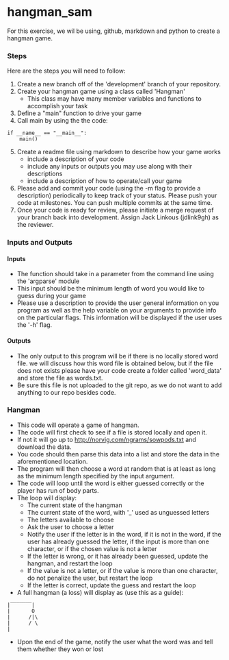# hangman_sam
For this exercise, we wil be using, github, markdown and python to create a hangman game.
### Steps
Here are the steps you will need to follow:
1) Create a new branch off of the 'development' branch of your repository.
2) Create your hangman game using a class called 'Hangman'
    - This class may have many member variables and functions to accomplish your task 
3) Define a "main" function to drive your game
4) Call main by using the the code:
```
if __name__ == "__main__":
    main()
```
5) Create a readme file using markdown to describe how your game works
    - include a description of your code
    - include any inputs or outputs you may use along with their descriptions
    - include a description of how to operate/call your game
6) Please add and commit your code (using the -m flag to provide a description) periodically to keep track of your 
status. Please push your code at milestones. You can push multiple commits at the same time.
7) Once your code is ready for review, please initiate a merge request of your branch back into development. Assign Jack
Linkous (jdlink9gh) as the reviewer.

### Inputs and Outputs
#### Inputs
- The function should take in a parameter from the command line using the 'argparse' module
- This input should be the minimum length of word you would like to guess during your game
- Please use a description to provide the user general information on you program as well as the help variable on your 
 arguments to provide info on the particular flags. This information will be displayed if the user uses the '-h' flag.
#### Outputs
- The only output to this program will be if there is no locally stored word file. we will discuss how this word file is 
obtained below, but if the file does not exists please have your code create a folder called 'word_data' and store the
file as words.txt.
- Be sure this file is not uploaded to the git repo, as we do not want to add anything to our repo besides code.
### Hangman
- This code will operate a game of hangman.
- The code will first check to see if a file is stored locally and open it.
- If not it will go up to http://norvig.com/ngrams/sowpods.txt and download the data.
- You code should then parse this data into a list and store the data in the aforementioned location.
- The program will then choose a word at random that is at least as long as the minimum length specified by the input 
argument.
- The code will loop until the word is either guessed correctly or the player has run of body parts.
- The loop will display:
    - The current state of the hangman
    - The current state of the word, with '_' used as unguessed letters
    - The letters available to choose
    - Ask the user to choose a letter
    - Notify the user if the letter is in the word, if it is not in the word, if the user has already guessed the
    letter, if the input is more than one character, or if the chosen value is not a letter
    - If the letter is wrong, or it has already been guessed, update the hangman, and restart the loop
    - If the value is not a letter, or if the value is more than one character, do not penalize the user, but restart the loop
    - If the letter is correct, update the guess and restart the loop 
- A full hangman (a loss) will display as (use this as a guide):
```
|‾‾‾‾‾‾‾|
|       O
|      /|\
|      / \
|
```
- Upon the end of the game, notify the user what the word was and tell them whether they won or lost